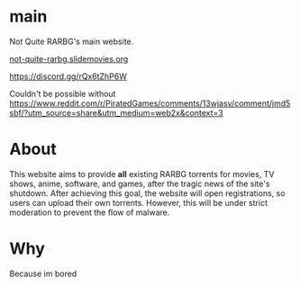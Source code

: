 # main
Not Quite RARBG's main website.

[not-quite-rarbg.slidemovies.org
](http://nq-rarbg.slidemovies.org/)

https://discord.gg/rQx6tZhP6W

Couldn't be possible without https://www.reddit.com/r/PiratedGames/comments/13wjasv/comment/jmd5sbf/?utm_source=share&utm_medium=web2x&context=3

# About
This website aims to provide **all** existing RARBG torrents for movies, TV shows, anime, software, and games, after the tragic news of the site's shutdown.
After achieving this goal, the website will open registrations, so users can upload their own torrents. However, this will be under strict moderation to prevent the flow of malware.

# Why
Because im bored
